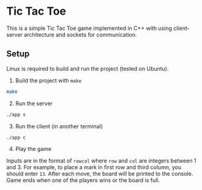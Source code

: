 # Tic Tac Toe

This is a simple Tic Tac Toe game implemented in C++ 
with using client-server architecture and sockets for communication.

## Setup

Linux is required to build and run the project (tested on Ubuntu).

1. Build the project with `make`

```bash
make
```

2. Run the server

```bash
./app s
```

3. Run the client (in another terminal)

```bash
./app c
```

4. Play the game

Inputs are in the format of `rowcol` where `row` and `col` are integers between 1 and 3.
For example, to place a mark in first row and third column, you should enter `13`.
After each move, the board will be printed to the console.
Game ends when one of the players wins or the board is full.
